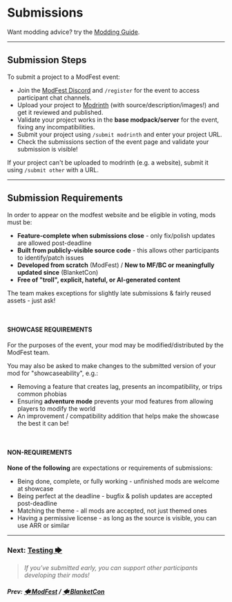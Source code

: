 # Submissions

Want modding advice? try the [Modding Guide](/pages/modding).

---

## Submission Steps

To submit a project to a ModFest event:
- Join the [ModFest Discord](https://modrinth.com/) and `/register` for the event to access participant chat channels.
- Upload your project to [Modrinth](https://modrinth.com/) (with source/description/images!) and get it reviewed and published.
- Validate your project works in the **base modpack/server** for the event, fixing any incompatibilities.
- Submit your project using `/submit modrinth` and enter your project URL.
- Check the submissions section of the event page and validate your submission is visible!

If your project can't be uploaded to modrinth (e.g. a website), submit it using `/submit other` with a URL.

---

## Submission Requirements
In order to appear on the modfest website and be eligible in voting, mods must be:

- **Feature-complete when submissions close** - only fix/polish updates are allowed post-deadline
- **Built from publicly-visible source code** - this allows other participants to identify/patch issues
- **Developed from scratch** (ModFest) / **New to MF/BC or meaningfully updated since** (BlanketCon)
- **Free of "troll", explicit, hateful, or AI-generated content**

The team makes exceptions for slightly late submissions & fairly reused assets - just ask!

<br/>

#### SHOWCASE REQUIREMENTS

For the purposes of the event, your mod may be modified/distributed by the ModFest team.

You may also be asked to make changes to the submitted version of your mod for "showcaseability", e.g.:
- Removing a feature that creates lag, presents an incompatibility, or trips common phobias
- Ensuring **adventure mode** prevents your mod features from allowing players to modify the world
- An improvement / compatibility addition that helps make the showcase the best it can be!

<br/>

#### NON-REQUIREMENTS

**None of the following** are expectations or requirements of submissions:
- Being done, complete, or fully working - unfinished mods are welcome at showcase
- Being perfect at the deadline - bugfix & polish updates are accepted post-deadline
- Matching the theme - all mods are accepted, not just themed ones
- Having a permissive license - as long as the source is visible, you can use ARR or similar

---


### Next: [Testing 🡆](/pages/testing)

> _If you've submitted early, you can support other participants developing their mods!_

##### _Prev: [🡄 ModFest](/pages/modfest) / [🡄 BlanketCon](/pages/blanketcon)_
